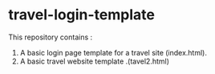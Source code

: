 # travel-login-template
This repository contains :
1. A basic login page template for a travel site (index.html).
2. A basic travel website template .(tavel2.html)

